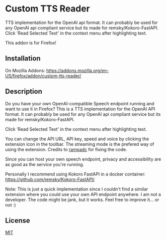 
# Custom TTS Reader

TTS implementation for the OpenAI api format. It can probably be used for any OpenAI api compliant service but its made for remsky/Kokoro-FastAPI. 
Click 'Read Selected Text' in the context menu after highlighting text.

This addon is for Firefox!



## Installation

On Mozilla Addons:
https://addons.mozilla.org/en-US/firefox/addon/custom-tts-reader/
    
## Description

Do you have your own OpenAI-compatible Speech endpoint running and want to use it in Firefox?
This is a TTS implementation for the OpenAI API format. It can probably be used for any OpenAI api compliant service but its made for remsky/Kokoro-FastAPI.

Click 'Read Selected Text' in the context menu after highlighting text.

You can change the API URL, API key, speed and voice by clicking the extension icon in the toolbar.
The streaming mode is the prefered way of using the extension. Credits to [rampadc](https://github.com/rampadc/) for fixing the code.

Since you can host your own speech endpoint, privacy and accessibility are as good as the service you're running.

Personally I recommend using Kokoro FastAPI in a docker container:
https://github.com/remsky/Kokoro-FastAPI/


Note:
This is just a quick implementation since I couldn't find a similar extension where you could use your own API endpoint anywhere. I am not a developer. The code might be jank, but it works. Feel free to improve it... or not :)


## License

[MIT](https://choosealicense.com/licenses/mit/)


